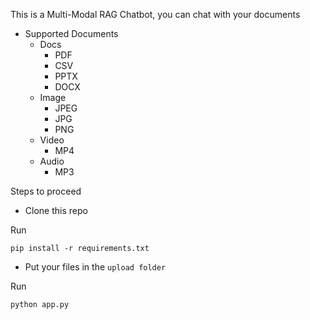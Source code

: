 This is a Multi-Modal RAG Chatbot, you can chat with your documents 

* Supported Documents
  * Docs
    * PDF
    * CSV
    * PPTX
    * DOCX
  * Image
    * JPEG
    * JPG
    * PNG
  * Video
    * MP4
  * Audio
    * MP3
   
Steps to proceed 

* Clone this repo

Run
```
pip install -r requirements.txt
```

* Put your files in the `upload folder`

Run 
```
python app.py
```
